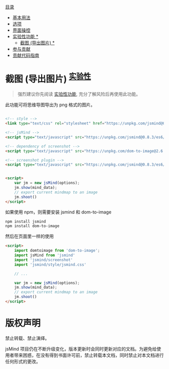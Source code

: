 
[目录](index.md)

* [基本用法](1.usage.md)
* [选项](2.options.md)
* [界面操控](3.operation.md)
* [实验性功能 *](experimental-features.md)
  * [截图 (导出图片) *](plugin-screenshot.md)
* [参与贡献](4.contribution.md)
* [贡献代码指南](5.development.md)


截图 (导出图片) <sup>[实验性](experimental-features.md)</sup>
===

> 强烈建议你先阅读 [实验性功能](experimental-features.md), 充分了解风险后再使用此功能。

此功能可将思维导图导出为 png 格式的图片。

```html

<!-- style -->
<link type="text/css" rel="stylesheet" href="https://unpkg.com/jsmind@0.8.3/style/jsmind.css" />

<!-- jsMind -->
<script type="text/javascript" src="https://unpkg.com/jsmind@0.8.3/es6/jsmind.js"></script>

<!-- dependency of screenshot -->
<script type="text/javascript" src="https://unpkg.com/dom-to-image@2.6.0/dist/dom-to-image.min.js" ></script>

<!-- screenshot plugin -->
<script type="text/javascript" src="https://unpkg.com/jsmind@0.8.3/es6/jsmind.screenshot.js"></script>


<script>
    var jm = new jsMind(options);
    jm.show(mind_data);
    // export current mindmap to an image
    jm.shoot()
</script>

```

如果使用 npm，则需要安装 jsmind 和 dom-to-image

```bash
npm install jsmind
npm install dom-to-image
```

然后在页面里一样的使用

```html
<script>
    import domtoimage from 'dom-to-image';
    import jsMind from 'jsmind'
    import 'jsmind/screenshot'
    import 'jsmind/style/jsmind.css'

    // ...

    var jm = new jsMind(options);
    jm.show(mind_data);
    // export current mindmap to an image
    jm.shoot()
</script>
```

版权声明
===

禁止转载、禁止演绎。

jsMind 项目仍在不断升级变化，版本更新时会同时更新对应的文档。为避免给使用者带来困惑，在没有得到书面许可前，禁止转载本文档，同时禁止对本文档进行任何形式的更改。
